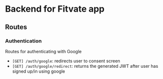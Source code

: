 # Backend for Fitvate app

## Routes

### Authentication

Routes for authenticating with Google

- `[GET] /auth/google`: redirects user to consent screen
- `[GET] /auth/google/redirect`: returns the generated JWT after user has signed up/in using google
